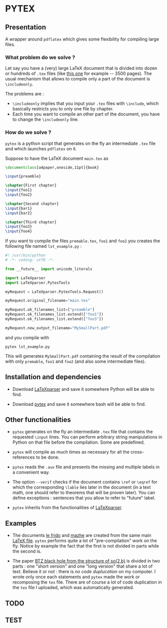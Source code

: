 #  PYTEX

## Presentation

A wrapper around `pdflatex` which gives some flexibility for compiling large files.

### What problem do we solve ?

Let say you have a (very) large LaTeX document that is divided into dozen or hundreds of `.tex` files (like [this one](http://laurent.claessens-donadello.eu/mazhe.html) for example -- 3500 pages). The usual mechanism that allows to compile only a part of the document is `\includeonly`.

The problems are :

* `\includeonly` implies that you input your `.tex` files with `\include`, which basically restricts you to only one file by chapter.
* Each time you want to compile an other part of the document, you have to change the `\includeonly` line.
 
### How do we solve ?

`pytex` is a python script that generates on the fly an intermediate `.tex` file and which launches `pdflatex` on it.

Suppose to have the LaTeX document `main.tex` as

```latex
\documentclass[a4paper,oneside,11pt]{book}

\input{preamble}

\chapter{First chapter}
\input{foo1}
\input{foo2}

\chapter{Second chapter}
\input{bar1}
\input{bar2}

\chapter{Third chapter}
\input{foo3}
\input{foo4}
```

If you want to compile the files `premable.tex`, `foo1` and `foo2` you creates the following file named `lst_example.py` :

```python
#! /usr/bin/python
# -*- coding: utf8 -*-

from __future__ import unicode_literals

import LaTeXparser
import LaTeXparser.PytexTools

myRequest = LaTeXparser.PytexTools.Request()

myRequest.original_filename="main.tex"

myRequest.ok_filenames_list=["preamble"]
myRequest.ok_filenames_list.extend(["foo1"])
myRequest.ok_filenames_list.extend(["foo3"])

myRequest.new_output_filename="MySmallPart.pdf"
```

and you compile with
 
    pytex lst_example.py

This will generates `MySmallPart.pdf` containing the result of the compilation with only `premable`, `foo1` and `foo2` (and also some intermediate files).

## Installation and dependencies

* Download [LaTeXparser](https://github.com/LaurentClaessens/LaTeXparser) and save it somewhere Python will be able to find.

* Download [pytex](https://github.com/LaurentClaessens/pytex) and save it somewhere bash will be able to find.


## Other functionalities

* `pytex` generates on the fly an intermediate `.tex` file that contains the requested `\input` lines. You can perform arbitrary string manipulations in Python on that file before the compilation. Some are predefined.

* `pytex` will compile as much times as necessary for all the cross-references to be done.

* `pytex` reads the `.aux` file and presents the missing and multiple labels in a convenient way.

* The option `--verif` checks if the document contains `\ref` or `\eqref` for which the corresponding `\lable` lies later in the document (in a text math, one should refer to theorems that will be proven later). You can define exceptions : sentences that you allow to refer to "future" label.

* `pytex` inherits from the functionalities of [LaTeXparser](https://github.com/LaurentClaessens/LaTeXparser).

## Examples

* The documents [le frido](http://laurent.claessens-donadello.eu/pdf/lefrido.pdf) and [mazhe](http://laurent.claessens-donadello.eu/pdf/mazhe.pdf) are created from the same main [LaTeX file](https://github.com/LaurentClaessens/mazhe). `pytex` performs quite a lot of "pre-compilation" work on the fly. Notice by example the fact that the first is not divided in parts while the second is.

* The paper [BTZ black hole from the structure of so(2,b)](http://arxiv.org/pdf/0912.2267v3.pdf) is divided in two parts : one "short version" and one "long version" that share a lot of text. Believe it or not : there is *no code duplucation* on my computer. I wrote only once each statements and `pytex` made the work or recomposing the `tex` file. There are of course a lot of code duplication in the `tex` file I uploaded, which was automatically generated.

## TODO


## TEST

